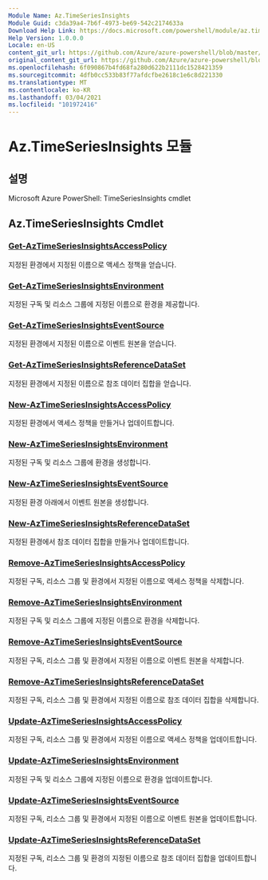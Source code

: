 ```yaml
---
Module Name: Az.TimeSeriesInsights
Module Guid: c3da39a4-7b6f-4973-be69-542c2174633a
Download Help Link: https://docs.microsoft.com/powershell/module/az.timeseriesinsights
Help Version: 1.0.0.0
Locale: en-US
content_git_url: https://github.com/Azure/azure-powershell/blob/master/src/TimeSeriesInsights/help/Az.TimeSeriesInsights.md
original_content_git_url: https://github.com/Azure/azure-powershell/blob/master/src/TimeSeriesInsights/help/Az.TimeSeriesInsights.md
ms.openlocfilehash: 6f090867b4fd68fa280d622b2111dc1528421359
ms.sourcegitcommit: 4dfb0cc533b83f77afdcfbe2618c1e6c8d221330
ms.translationtype: MT
ms.contentlocale: ko-KR
ms.lasthandoff: 03/04/2021
ms.locfileid: "101972416"
---
```

# Az.TimeSeriesInsights 모듈
## 설명
Microsoft Azure PowerShell: TimeSeriesInsights cmdlet

## Az.TimeSeriesInsights Cmdlet
### [Get-AzTimeSeriesInsightsAccessPolicy](Get-AzTimeSeriesInsightsAccessPolicy.md)
지정된 환경에서 지정된 이름으로 액세스 정책을 얻습니다.

### [Get-AzTimeSeriesInsightsEnvironment](Get-AzTimeSeriesInsightsEnvironment.md)
지정된 구독 및 리소스 그룹에 지정된 이름으로 환경을 제공합니다.

### [Get-AzTimeSeriesInsightsEventSource](Get-AzTimeSeriesInsightsEventSource.md)
지정된 환경에서 지정된 이름으로 이벤트 원본을 얻습니다.

### [Get-AzTimeSeriesInsightsReferenceDataSet](Get-AzTimeSeriesInsightsReferenceDataSet.md)
지정된 환경에서 지정된 이름으로 참조 데이터 집합을 얻습니다.

### [New-AzTimeSeriesInsightsAccessPolicy](New-AzTimeSeriesInsightsAccessPolicy.md)
지정된 환경에서 액세스 정책을 만들거나 업데이트합니다.

### [New-AzTimeSeriesInsightsEnvironment](New-AzTimeSeriesInsightsEnvironment.md)
지정된 구독 및 리소스 그룹에 환경을 생성합니다.

### [New-AzTimeSeriesInsightsEventSource](New-AzTimeSeriesInsightsEventSource.md)
지정된 환경 아래에서 이벤트 원본을 생성합니다.

### [New-AzTimeSeriesInsightsReferenceDataSet](New-AzTimeSeriesInsightsReferenceDataSet.md)
지정된 환경에서 참조 데이터 집합을 만들거나 업데이트합니다.

### [Remove-AzTimeSeriesInsightsAccessPolicy](Remove-AzTimeSeriesInsightsAccessPolicy.md)
지정된 구독, 리소스 그룹 및 환경에서 지정된 이름으로 액세스 정책을 삭제합니다.

### [Remove-AzTimeSeriesInsightsEnvironment](Remove-AzTimeSeriesInsightsEnvironment.md)
지정된 구독 및 리소스 그룹에 지정된 이름으로 환경을 삭제합니다.

### [Remove-AzTimeSeriesInsightsEventSource](Remove-AzTimeSeriesInsightsEventSource.md)
지정된 구독, 리소스 그룹 및 환경에서 지정된 이름으로 이벤트 원본을 삭제합니다.

### [Remove-AzTimeSeriesInsightsReferenceDataSet](Remove-AzTimeSeriesInsightsReferenceDataSet.md)
지정된 구독, 리소스 그룹 및 환경에서 지정된 이름으로 참조 데이터 집합을 삭제합니다.

### [Update-AzTimeSeriesInsightsAccessPolicy](Update-AzTimeSeriesInsightsAccessPolicy.md)
지정된 구독, 리소스 그룹 및 환경에서 지정된 이름으로 액세스 정책을 업데이트합니다.

### [Update-AzTimeSeriesInsightsEnvironment](Update-AzTimeSeriesInsightsEnvironment.md)
지정된 구독 및 리소스 그룹에 지정된 이름으로 환경을 업데이트합니다.

### [Update-AzTimeSeriesInsightsEventSource](Update-AzTimeSeriesInsightsEventSource.md)
지정된 구독, 리소스 그룹 및 환경에서 지정된 이름으로 이벤트 원본을 업데이트합니다.

### [Update-AzTimeSeriesInsightsReferenceDataSet](Update-AzTimeSeriesInsightsReferenceDataSet.md)
지정된 구독, 리소스 그룹 및 환경의 지정된 이름으로 참조 데이터 집합을 업데이트합니다.

